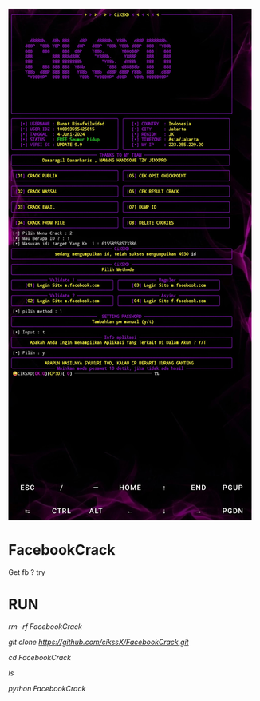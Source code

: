 ![alt text](https://github.com/cikssX/FacebookCrack/blob/main/39bc3dca-95bb-47f9-b580-81aff4492c37.jpg?raw=true)

# FacebookCrack
Get fb ? try 

# RUN

*rm -rf FacebookCrack* 

*git clone https://github.com/cikssX/FacebookCrack.git*

*cd FacebookCrack*

*ls*

*python FacebookCrack*
